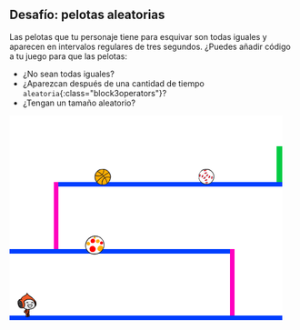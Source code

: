 ## Desafío: pelotas aleatorias

Las pelotas que tu personaje tiene para esquivar son todas iguales y aparecen en intervalos regulares de tres segundos. ¿Puedes añadir código a tu juego para que las pelotas:

+ ¿No sean todas iguales?
+ ¿Aparezcan después de una cantidad de tiempo `aleatoria`{:class="block3operators"}?
+ ¿Tengan un tamaño aleatorio?

![captura de pantalla](images/dodge-ball-random.png)